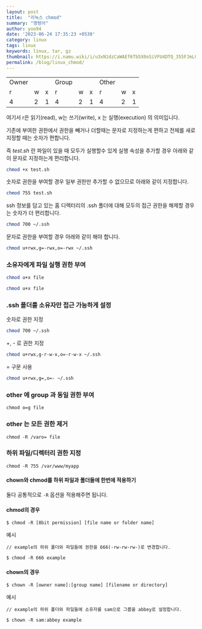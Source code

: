 ```yaml
---
layout: post
title:  "리눅스 chmod"
summary: "명령어"
author: yoo94
date: '2023-06-24 17:35:23 +0530'
category: linux
tags: linux
keywords: linux, tar, gz
thumbnail: https://i.namu.wiki/i/u3xN1dzCaWAEf6Tb5X0oSiVFU4DTQ_355FJmLCSTY7GZNyOnv60tkvcu0s0cD4Oce9vK6kylpAIEU-BYcju6Ww.webp
permalink: /blog/linux_chmod/
---
```



|       |     |     |       |     |     |       |     |     |
| ----- | --- | --- | ----- | --- | --- | ----- | --- | --- |
| Owner |     |     | Group |     |     | Other |     |     |
| r     | w   | x   | r     | w   | x   | r     | w   | x   |
| 4     | 2   | 1   | 4     | 2   | 1   | 4     | 2   | 1   |

여기서 r은 읽기(read), w는 쓰기(write), x 는 실행(execution) 의 의미입니다.

기존에 부여한 권한에서 권한을 빼거나 더할때는 문자로 지정하는게 편하고 전체를 새로 지정할 때는 숫자가 편합니다.

즉 _test.sh_ 란 파일이 있을 때 모두가 실행할수 있게 실행 속성을 추가할 경우 아래와 같이 문자로 지정하는게 편리합니다.

```bash
chmod +x test.sh
```

숫자로 권한을 부여할 경우 일부 권한만 추가할 수 없으므로 아래와 같이 지정합니다.

```bash
chmod 755 test.sh
```


ssh 정보를 담고 있는 홈 디렉터리의 .ssh 폴더에 대해 모두의 접근 권한을 해제할 경우는 숫자가 더 편리합니다.

```bash
chmod 700 ~/.ssh
```

문자로 권한을 부여할 경우 아래와 같이 해야 합니다.

```bash
chmod u+rwx,g=-rwx,o=-rwx ~/.ssh
```

### 소유자에게 파일 실행 권한 부여

```bash
chmod u+x file
```

```bash
chmod u+x file
```


### .ssh 폴더를 소유자만 접근 가능하게 설정

숫자로 권한 지정

```bash
chmod 700 ~/.ssh
```

+, - 로 권한 지정

```bash
chmod u+rwx,g-r-w-x,o=-r-w-x ~/.ssh
```

= 구문 사용

```bash
chmod u+rwx,g=,o=- ~/.ssh
```


### other 에 group 과 동일 권한 부여

```shell
chmod o=g file
```

### other 는 모든 권한 제거
```shell
chmod -R /varo= file
```

### 하위 파일/디렉터리 권한 지정

```shell
chmod -R 755 /var/www/myapp
```

#### chown와 chmod를 하위 파일과 폴더들에 한번에 적용하기
둘다 공통적으로 `-R` 옵션을 적용해주면 됩니다.
#### chmod의 경우

```shell
$ chmod -R [8bit permission] [file name or folder name]
```

예시

```shell
// example의 하위 폴더와 파일들에 권한을 666(-rw-rw-rw-)로 변경합니다.

$ chmod -R 666 example
```



#### chown의 경우

```shell
$ chown -R [owner name]:[group name] [filename or directory]
```

예시

```shell
// example의 하위 폴더와 파일들에 소유자를 sam으로 그룹을 abbey로 설정합니다.

$ chown -R sam:abbey example
```